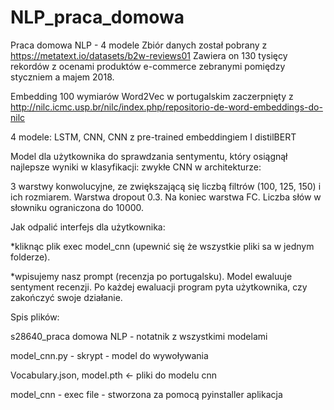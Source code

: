 # NLP_praca_domowa
Praca domowa NLP - 4 modele
Zbiór danych został pobrany z https://metatext.io/datasets/b2w-reviews01 Zawiera on 130 tysięcy rekordów z ocenami produktów e-commerce zebranymi pomiędzy styczniem a majem 2018. 

Embedding 100 wymiarów Word2Vec w portugalskim zaczerpnięty z  http://nilc.icmc.usp.br/nilc/index.php/repositorio-de-word-embeddings-do-nilc

4 modele: LSTM, CNN, CNN z pre-trained embeddingiem I distilBERT

Model dla użytkownika do sprawdzania sentymentu, który osiągnął najlepsze wyniki w klasyfikacji: zwykłe CNN w architekturze: 

3 warstwy konwolucyjne, ze zwiększającą się liczbą filtrów (100, 125, 150) i ich rozmiarem. Warstwa dropout 0.3. Na koniec warstwa FC. Liczba słów w słowniku ograniczona do 10000.

Jak odpalić interfejs dla użytkownika:

*kliknąc plik exec model_cnn (upewnić się że wszystkie pliki sa w jednym folderze).

*wpisujemy nasz prompt (recenzja po portugalsku). Model ewaluuje sentyment recenzji. Po każdej ewaluacji program pyta użytkownika, czy zakończyć swoje działanie.

Spis plików:

s28640_praca domowa NLP - notatnik z wszystkimi modelami

model_cnn.py - skrypt - model do wywoływania 

Vocabulary.json, model.pth <- pliki do modelu cnn

model_cnn - exec file - stworzona za pomocą pyinstaller aplikacja 

